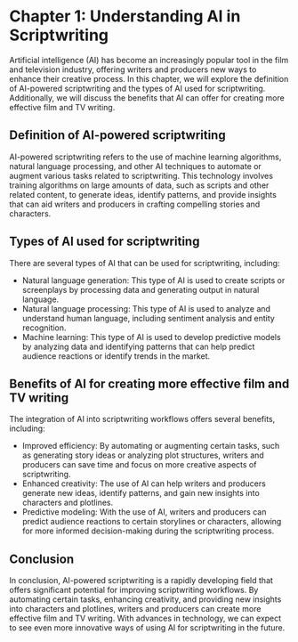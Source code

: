 Chapter 1: Understanding AI in Scriptwriting
============================================

Artificial intelligence (AI) has become an increasingly popular tool in the film and television industry, offering writers and producers new ways to enhance their creative process. In this chapter, we will explore the definition of AI-powered scriptwriting and the types of AI used for scriptwriting. Additionally, we will discuss the benefits that AI can offer for creating more effective film and TV writing.

Definition of AI-powered scriptwriting
--------------------------------------

AI-powered scriptwriting refers to the use of machine learning algorithms, natural language processing, and other AI techniques to automate or augment various tasks related to scriptwriting. This technology involves training algorithms on large amounts of data, such as scripts and other related content, to generate ideas, identify patterns, and provide insights that can aid writers and producers in crafting compelling stories and characters.

Types of AI used for scriptwriting
----------------------------------

There are several types of AI that can be used for scriptwriting, including:

* Natural language generation: This type of AI is used to create scripts or screenplays by processing data and generating output in natural language.
* Natural language processing: This type of AI is used to analyze and understand human language, including sentiment analysis and entity recognition.
* Machine learning: This type of AI is used to develop predictive models by analyzing data and identifying patterns that can help predict audience reactions or identify trends in the market.

Benefits of AI for creating more effective film and TV writing
--------------------------------------------------------------

The integration of AI into scriptwriting workflows offers several benefits, including:

* Improved efficiency: By automating or augmenting certain tasks, such as generating story ideas or analyzing plot structures, writers and producers can save time and focus on more creative aspects of scriptwriting.
* Enhanced creativity: The use of AI can help writers and producers generate new ideas, identify patterns, and gain new insights into characters and plotlines.
* Predictive modeling: With the use of AI, writers and producers can predict audience reactions to certain storylines or characters, allowing for more informed decision-making during the scriptwriting process.

Conclusion
----------

In conclusion, AI-powered scriptwriting is a rapidly developing field that offers significant potential for improving scriptwriting workflows. By automating certain tasks, enhancing creativity, and providing new insights into characters and plotlines, writers and producers can create more effective film and TV writing. With advances in technology, we can expect to see even more innovative ways of using AI for scriptwriting in the future.

